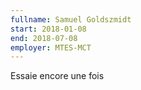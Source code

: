 ```yaml
---
fullname: Samuel Goldszmidt
start: 2018-01-08
end: 2018-07-08
employer: MTES-MCT
---
```


Essaie encore une fois
